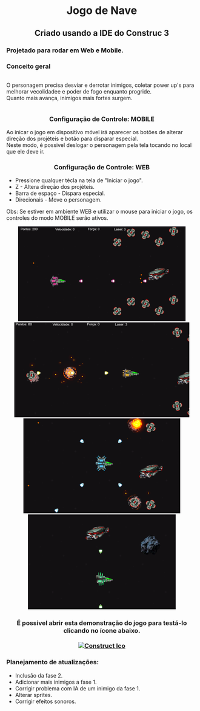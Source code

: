 <body>
    <h1 align="center">Jogo de Nave</h1>
    <h2 align="center">Criado usando a IDE do Construc 3</h2>
    <h3>Projetado para rodar em Web e Mobile.</h3>
    <h3>Conceito geral</h3>
    <div style=display:flex>
        <p>
            O personagem precisa desviar e derrotar inimigos, coletar power up's para melhorar vecolidadee e poder de fogo enquanto progride. <br>
            Quanto mais avança, inimigos mais fortes surgem.
        </p>
    </div>
    <h3 align="center">Configuração de Controle: MOBILE</h3>
    <p>Ao inicar o jogo em dispositívo móvel irá aparecer os botões de alterar direção dos projéteis e botão para disparar especial. <br> 
    Neste modo, é possivel deslogar o personagem pela tela tocando no local que ele deve ir.</p>
    <h3 align="center">Configuração de Controle: WEB</h3>
    <ul>
        <li>Pressione qualquer técla na tela de "Iniciar o jogo".</li>
        <li>Z - Altera direção dos projéteis.</li>
        <li>Barra de espaço - Dispara especial.</li>
        <li>Direcionais - Move o personagem.</li>
    </ul>
    <p>Obs: Se estiver em ambiente WEB e utilizar o mouse para iniciar o jogo, os controles do modo MOBILE serão ativos.</p>
    <div align="center">
        <img height="250" src="Screenshots/Screenshot1.png" alt="Imagem1">
        <img height="250" src="Screenshots/Screenshot2.png" alt="Imagem2">
        <img height="250" src="Screenshots/Screenshot3.png" alt="Imagem3">
        <img height="250" src="Screenshots/Screenshot4.png" alt="Imagem4">
    </div>
    <h3 align="center">É possivel abrir esta demonstração do jogo para testá-lo clicando no ícone abaixo.<a href="https://kleitonmq.github.io/Heru-Faira/"><br> <br> <img src="https://construct-static.com/images/v1016/r/global/construct-3-logo_v43.png" alt="Construct Ico"></a> </h3>
    </div>
    <h3>Planejamento de atualizações:</h3>
    <ul>
        <li>Inclusão da fase 2.</li>
        <li>Adicionar mais inimigos a fase 1.</li>
        <li>Corrigir problema com IA de um inimigo da fase 1.</li>
        <li>Alterar sprites.</li>
        <li>Corrigir efeitos sonoros.</li>
    </ul>
</body>
